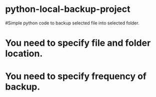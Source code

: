 # python-local-backup-project

#Simple python code to backup selected file into selected folder.
# You need to specify file and folder location.
# You need to specify frequency of backup.

